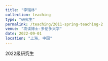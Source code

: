 ```yaml
---
title: "李瑞林"
collection: teaching
type: "研究生"
permalink: /teaching/2011-spring-teaching-2
venue: "攻读博士-多伦多大学"
date: 2022-09-01
location: "上海, 中国"
---
```

2022级研究生
